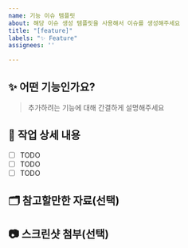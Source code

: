 ```yaml
---
name: 기능 이슈 템플릿
about: 해당 이슈 생성 템플릿을 사용해서 이슈를 생성해주세요
title: "[feature]"
labels: "✨ Feature"
assignees: ''

---
```


## ✨ 어떤 기능인가요?

> 추가하려는 기능에 대해 간결하게 설명해주세요

## 📂 작업 상세 내용

- [ ] TODO
- [ ] TODO
- [ ] TODO

## 🗂️ 참고할만한 자료(선택)

## 📷 스크린샷 첨부(선택)
